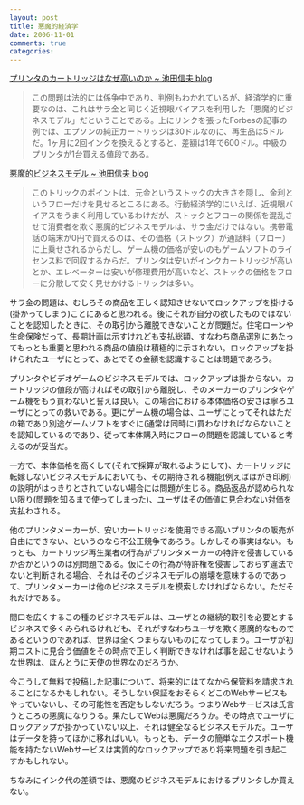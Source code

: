 ```yaml
---
layout: post
title: 悪魔的経済学
date: 2006-11-01
comments: true
categories:
---
```



<a href="http://blog.goo.ne.jp/ikedanobuo/e/e99994e9d6e0dd27745abe18eb7bd2b7">プリンタのカートリッジはなぜ高いのか ~ 池田信夫 blog</a>
<blockquote>
この問題は法的には係争中であり、判例もわかれているが、経済学的に重要なのは、これはサラ金と同じく近視眼バイアスを利用した「悪魔的ビジネスモデル」だということである。上にリンクを張ったForbesの記事の例では、エプソンの純正カートリッジは30ドルなのに、再生品は5ドルだ。1ヶ月に2回インクを換えるとすると、差額は1年で600ドル。中級のプリンタが1台買える値段である。
</blockquote>
<a href="http://blog.goo.ne.jp/ikedanobuo/e/aedb536c459aa60520b6fa95f70db9e7">悪魔的ビジネスモデル ~ 池田信夫 blog</a>
<blockquote>
このトリックのポイントは、元金というストックの大きさを隠し、金利というフローだけを見せるところにある。行動経済学的にいえば、近視眼バイアスをうまく利用しているわけだが、ストックとフローの関係を混乱させて消費者を欺く悪魔的ビジネスモデルは、サラ金だけではない。携帯電話の端末が0円で買えるのは、その価格（ストック）が通話料（フロー）に上乗せされるからだし、ゲーム機の価格が安いのもゲームソフトのライセンス料で回収するからだ。プリンタは安いがインクカートリッジが高いとか、エレベーターは安いが修理費用が高いなど、ストックの価格をフローに分散して安く見せかけるトリックは多い。
</blockquote>

サラ金の問題は、むしろその商品を正しく認知させないでロックアップを掛ける(掛かってしまう)ことにあると思われる。後にそれが自分の欲したものではないことを認知したときに、その取引から離脱できないことが問題だ。住宅ローンや生命保険だって、長期計画は示すけれども支払総額、すなわち商品選別にあたってもっとも重要と思われる商品の値段は積極的に示されない。ロックアップを掛けられたユーザにとって、あとでその金額を認識することは問題であろう。

プリンタやビデオゲームのビジネスモデルでは、ロックアップは掛からない。カートリッジの値段が高ければその取引から離脱し、そのメーカーのプリンタやゲーム機をもう買わないと誓えば良い。この場合における本体価格の安さは寧ろユーザにとっての救いである。更にゲーム機の場合は、ユーザにとってそれはただの箱であり別途ゲームソフトをすぐに(通常は同時に)買わなければならないことを認知しているのであり、従って本体購入時にフローの問題を認識していると考えるのが妥当だ。

一方で、本体価格を高くして(それで採算が取れるようにして)、カートリッジに転嫁しないビジネスモデルにおいても、その期待される機能(例えばはがき印刷)の説明がはっきりとされていない場合には問題が生じる。商品返品が認められない限り(問題を知るまで使ってしまった)、ユーザはその価値に見合わない対価を支払わされる。

他のプリンタメーカーが、安いカートリッジを使用できる高いプリンタの販売が自由にできない、というのなら不公正競争であろう。しかしその事実はない。もっとも、カートリッジ再生業者の行為がプリンタメーカーの特許を侵害しているか否かというのは別問題である。仮にその行為が特許権を侵害しておらず違法でないと判断される場合、それはそのビジネスモデルの崩壊を意味するのであって、プリンタメーカーは他のビジネスモデルを模索しなければならない。ただそれだけである。

間口を広くするこの種のビジネスモデルは、ユーザとの継続的取引を必要とするビジネスで多くみられるけれども、それがすなわちユーザを欺く悪魔的なものであるというのであれば、世界は全くつまらないものになってしまう。ユーザが初期コストに見合う価値をその時点で正しく判断できなければ事を起こせないような世界は、ほんとうに天使の世界なのだろうか。

今こうして無料で投稿した記事について、将来的にはてなから保管料を請求されることになるかもしれない。そうしない保証をおそらくどこのWebサービスもやっていないし、その可能性を否定もしないだろう。つまりWebサービスは氏言うところの悪魔になりうる。果たしてWebは悪魔だろうか。その時点でユーザにロックアップが掛かっていない以上、それは健全なるビジネスモデルだ。ユーザはデータを持ってほかに移ればいい。もっとも、データの簡単なエクスポート機能を持たないWebサービスは実質的なロックアップであり将来問題を引き起こすかもしれない。

ちなみにインク代の差額では、悪魔のビジネスモデルにおけるプリンタしか買えない。